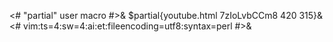<# "partial" user macro #>&
$partial{youtube.html 7zIoLvbCCm8 420 315}&
<#
vim:ts=4:sw=4:ai:et:fileencoding=utf8:syntax=perl
#>&
